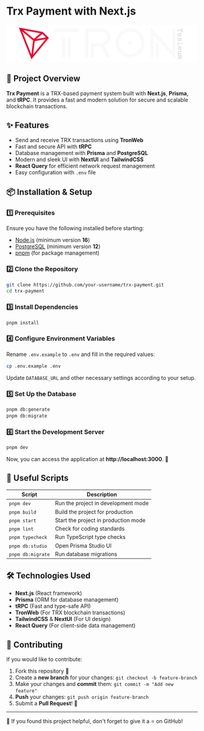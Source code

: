 # Trx Payment with Next.js

![Trx Payment](https://github.com/ArmanPayandeh/trx-payment-next/blob/main/public/logo.png)

## 🚀 Project Overview
**Trx Payment** is a TRX-based payment system built with **Next.js**, **Prisma**, and **tRPC**. It provides a fast and modern solution for secure and scalable blockchain transactions.

## ✨ Features
- Send and receive TRX transactions using **TronWeb**
- Fast and secure API with **tRPC**
- Database management with **Prisma** and **PostgreSQL**
- Modern and sleek UI with **NextUI** and **TailwindCSS**
- **React Query** for efficient network request management
- Easy configuration with `.env` file

## 📦 Installation & Setup

### 1️⃣ Prerequisites
Ensure you have the following installed before starting:
- [Node.js](https://nodejs.org/) (minimum version **16**)
- [PostgreSQL](https://www.postgresql.org/) (minimum version **12**)
- [pnpm](https://pnpm.io/) (for package management)

### 2️⃣ Clone the Repository
```bash
git clone https://github.com/your-username/trx-payment.git
cd trx-payment
```

### 3️⃣ Install Dependencies
```bash
pnpm install
```

### 4️⃣ Configure Environment Variables
Rename `.env.example` to `.env` and fill in the required values:
```bash
cp .env.example .env
```
Update `DATABASE_URL` and other necessary settings according to your setup.

### 5️⃣ Set Up the Database
```bash
pnpm db:generate
pnpm db:migrate
```

### 6️⃣ Start the Development Server
```bash
pnpm dev
```

Now, you can access the application at **http://localhost:3000**. 🚀

## 📜 Useful Scripts
| Script | Description |
|----------|------------|
| `pnpm dev` | Run the project in development mode |
| `pnpm build` | Build the project for production |
| `pnpm start` | Start the project in production mode |
| `pnpm lint` | Check for coding standards |
| `pnpm typecheck` | Run TypeScript type checks |
| `pnpm db:studio` | Open Prisma Studio UI |
| `pnpm db:migrate` | Run database migrations |

## 🛠 Technologies Used
- **Next.js** (React framework)
- **Prisma** (ORM for database management)
- **tRPC** (Fast and type-safe API)
- **TronWeb** (For TRX blockchain transactions)
- **TailwindCSS** & **NextUI** (For UI design)
- **React Query** (For client-side data management)

## 🤝 Contributing
If you would like to contribute:
1. Fork this repository 🍴
2. Create a **new branch** for your changes: `git checkout -b feature-branch`
3. Make your changes and **commit** them: `git commit -m "Add new feature"`
4. **Push** your changes: `git push origin feature-branch`
5. Submit a **Pull Request**! 🚀

---
🌟 If you found this project helpful, don't forget to give it a ⭐ on GitHub!
